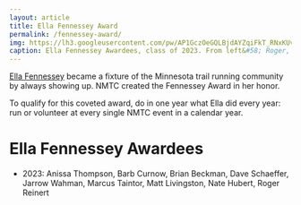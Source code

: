 ```yaml
---
layout: article
title: Ella Fennessey Award
permalink: /fennessey-award/
img: https://lh3.googleusercontent.com/pw/AP1GczOeGQLBjdAYZqiFkT_RNxKUv1xwJtklw2-XGkbrQdlTCVT2MXXvkf72bXV4hWkFoHdheX0I1yMAThan25LWLzLubxJRkiMO1gTb3yrUcLpXpPna1xg=w2400
caption: Ella Fennessey Awardees, class of 2023. From left&#58; Roger, Jarrow, Anissa, Nate, Marcus, Dave, Matt, Barb, Brian. 
---
```


[Ella Fennessey](/legends/ella) became a fixture of the Minnesota trail running community by always showing up. NMTC created the Fennessey Award in her honor.

To qualify for this coveted award, do in one year what Ella did every year: run or volunteer at every single NMTC event in a calendar year.

# Ella Fennessey Awardees

* 2023: Anissa Thompson, Barb Curnow, Brian Beckman, Dave Schaeffer, Jarrow Wahman, Marcus Taintor, Matt Livingston, Nate Hubert, Roger Reinert
